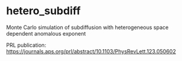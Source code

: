 # hetero_subdiff
Monte Carlo simulation of subdiffusion with heterogeneous space dependent anomalous exponent

PRL publication:
https://journals.aps.org/prl/abstract/10.1103/PhysRevLett.123.050602
